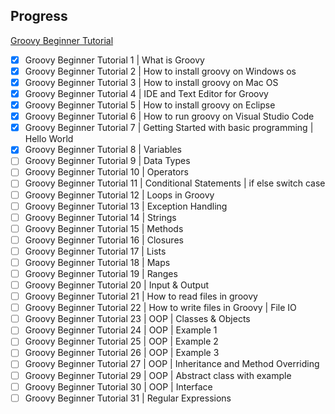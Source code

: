 ## Progress
[Groovy Beginner Tutorial](https://degreed.com/pathway/dp6k73l6p7)

- [x] Groovy Beginner Tutorial 1 | What is Groovy
- [x] Groovy Beginner Tutorial 2 | How to install groovy on Windows os
- [x] Groovy Beginner Tutorial 3 | How to install groovy on Mac OS
- [x] Groovy Beginner Tutorial 4 | IDE and Text Editor for Groovy
- [x] Groovy Beginner Tutorial 5 | How to install groovy on Eclipse
- [x] Groovy Beginner Tutorial 6 | How to run groovy on Visual Studio Code
- [x] Groovy Beginner Tutorial 7 | Getting Started with basic programming | Hello World
- [x] Groovy Beginner Tutorial 8 | Variables
- [ ] Groovy Beginner Tutorial 9 | Data Types
- [ ] Groovy Beginner Tutorial 10 | Operators
- [ ] Groovy Beginner Tutorial 11 | Conditional Statements | if else switch case
- [ ] Groovy Beginner Tutorial 12 | Loops in Groovy
- [ ] Groovy Beginner Tutorial 13 | Exception Handling
- [ ] Groovy Beginner Tutorial 14 | Strings
- [ ] Groovy Beginner Tutorial 15 | Methods
- [ ] Groovy Beginner Tutorial 16 | Closures
- [ ] Groovy Beginner Tutorial 17 | Lists
- [ ] Groovy Beginner Tutorial 18 | Maps
- [ ] Groovy Beginner Tutorial 19 | Ranges
- [ ] Groovy Beginner Tutorial 20 | Input & Output
- [ ] Groovy Beginner Tutorial 21 | How to read files in groovy
- [ ] Groovy Beginner Tutorial 22 | How to write files in Groovy | File IO
- [ ] Groovy Beginner Tutorial 23 | OOP | Classes & Objects
- [ ] Groovy Beginner Tutorial 24 | OOP | Example 1
- [ ] Groovy Beginner Tutorial 25 | OOP | Example 2
- [ ] Groovy Beginner Tutorial 26 | OOP | Example 3
- [ ] Groovy Beginner Tutorial 27 | OOP | Inheritance and Method Overriding
- [ ] Groovy Beginner Tutorial 29 | OOP | Abstract class with example
- [ ] Groovy Beginner Tutorial 30 | OOP | Interface
- [ ] Groovy Beginner Tutorial 31 | Regular Expressions